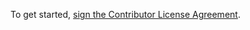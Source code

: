 To get started, [sign the Contributor License Agreement](https://www.clahub.com/agreements/betterup/ember-cli-inline-manual).
